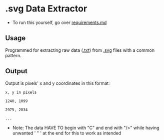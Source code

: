 # .svg Data Extractor

+ To run this yourself, go over <a href="" target="_blank">requirements.md</a>

## Usage

Programmed for extracting raw data (<a href="https://en.wikipedia.org/wiki/Text_file" target="_blank">.txt</a>) from <a href="https://en.wikipedia.org/wiki/Scalable_Vector_Graphics" target="_blank">.svg</a> files with a common pattern. 

## Output
Output is pixels' x and y coordinates in this format: 

    x, y in pixels 

    1240, 1099

    2975, 2834

    ...


+ Note: The data HAVE TO begin with "C" and end with "/>" while having unwanted ' " ' at the end for this to work as intended 
